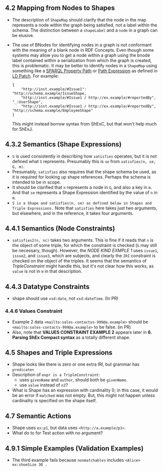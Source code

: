 ## 4.2 Mapping from Nodes to Shapes

* The description of `ShapeMap` should clarify that the node in the map represents a node within the graph being satisfied, not a label within the schema. The distinction between a `shapeLabel` and a `node` in a graph can be elusive.
* The use of BNodes for identifying nodes in a graph is not conformant with the meaning of a blank node in RDF Concepts. Even though some systems may allow you to get a node within a graph using the bnode label contained within a serialization from which the graph is created, this is problematic. It may be better to identify nodes in a `ShapeMap` using something like a [SPARQL Property Path](https://www.w3.org/TR/sparql11-query/#propertypath-syntaxforms) or [Path Expression](https://www.w3.org/TR/ldpatch/#path-expression) as defined in [LD Patch](https://www.w3.org/TR/ldpatch/). For example:

  ```
  {
      "http://inst.example/#Issue1": "http://schema.example/IssueShape,
      "http://inst.example/#Issue1 / http://ex.example/#reportedBy", "_:UserShape",
      "http://inst.example/#Issue1 / http://ex.example/#reportedBy", "http://schema.example/EmployeeShape"
  }
  ```

  This might instead borrow syntax from ShExC, but that won't help much for ShExJ.

## 4.3.2 Semantics (Shape Expressions)

* `S` is used consistently in describing how `satisfies` operates, but it is not defined what `S` represents. Presumably this is `se` from `satisfies(n, se, G, m)`.
* Presumably, `satisfies` also requires that the shape schema be used, as it is required for looking up shape references. Perhaps the schema is intended to be in scope.
* It should be clarified that `n` represents a node in `G`, and also a key in `m`. And that `se` represents a Shape Expression identified by the value of `n` in `m`.
* `S is a Shape and satisfies(n, se) as defined below in Shapes and Triple Expressions.` Note that `satisfies` here takes just two arguments, but elsewhere, and in the reference, it takes four arguments.

## 4.4.1 Semantics (Node Constraints)
* `satisfies2(n, nc)` takes two arguments. This is fine if it reads that `n` is the object of some triple, for which the constraint is checked (`G` may still be necessary, though). However, the _NODE KIND EXMPLE 1_ uses `issue1`, `issue2`, and `issue3`, which are subjects, and clearly the `IRI` constraint is checked on the object of the triples. It seems that the semantics of _TripleConstraint_ might handle this, but it's not clear how this works, as `value` is not in `m` in that description.

## 4.4.3 Datatype Constraints
* shape should use `xsd:date`, not `xsd:dateTime`. (In PR)

### 4.4.6 Values Constraint
* Example 2 data `<mailto:sales-contactus-999@a.example>` should be `<mailto:sales-contacts-999@a.example>` to be false. (in PR)
* Also, note that **VALUES CONSTRAINT EXAMPLE 2** appears later in **6. Parsing ShEx Compact syntax** as a totally different shape.

## 4.5 Shapes and Triple Expressions
* Shape looks like there is zero or one extra IRI, but grammar has `predicate+`
* Description of `expr is a TripleConstraint`:
  * uses `givenName` and `author`, should both be `givenName`.
  * use `value` instead of `n2`?
* What is Shape has an expression with cardinality 0; in this case, it would be an error if `matched` was not empty. But, this might not happen unless cardinality is specified on the shape itself.

## 4.7 Semantic Actions
* Shape uses `ex:p1`, but data uses `<http://a.example/p1>`.
* What do to for Test action with no argument?

## 4.9.1 Simple Examples (Validation Examples)
* The third example fails because `nonmatchables` includes `<Alice> ex:shoeSize 30 .`